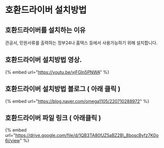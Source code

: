 # 호환드라이버 설치방법

## 호환드라이버를 설치하는 이유

관공서, 민원서류를 출력하는 정부24나 홈텍스 등에서 사용가능하기 위해 설치합니다.

## 호환드라이버 설치방법 영상.

{% embed url="https://youtu.be/yjFGln5PNWA" %}

## 호환드라이버 설치방법 블로그 \( 아래 클릭 \)

{% embed url="https://blog.naver.com/omega1105/220710288972" %}

## 호환드라이버 파일 링크 \( 아래클릭 \)

{% embed url="https://drive.google.com/file/d/1QB3TA80fJZ5aBZ2B\_8boscByfz7K0o6i/view" %}




